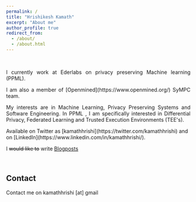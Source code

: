 ```yaml
---
permalink: /
title: "Hrishikesh Kamath"
excerpt: "About me"
author_profile: true
redirect_from: 
  - /about/
  - /about.html
---
```

<br/>
<p style='text-align: justify;'>I currently work at Ederlabs on privacy preserving Machine learning (PPML).</p>
<p style='text-align: justify;'>I am also a member of [Openmined](https://www.openmined.org/) SyMPC team. </p>
<p style='text-align: justify;'>My interests are in Machine Learning, Privacy Preserving Systems and Software Engineering.
In PPML , I am specifically interested in Differential Privacy, Federated Learning and Trusted Execution Environments (TEE's).</p>
Available on Twitter as [kamathhrishi](https://twitter.com/kamathhrishi) and on [LinkedIn](https://www.linkedin.com/in/kamathhrishi/).
<p>I <s>would like to</s> write <a href="https://kamathhrishi.github.io/" target="_blank">Blogposts</a></p>
<br/> 


## Contact
Contact me on kamathhrishi [at] gmail <dot com>
